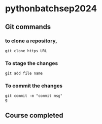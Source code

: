 # pythonbatchsep2024

## Git commands

### to clone a repository,
    git clone https URL

### To stage the changes
    git add file name


### To commit the changes
    git commit -m "commit msg"
    g




## Course completed
